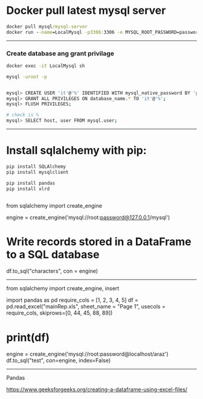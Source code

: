 # Docker pull latest mysql server

```cmd
docker pull mysql/mysql-server
docker run --name=LocalMysql -p3306:3306 -e MYSQL_ROOT_PASSWORD=password -e MYSQL_ROOT_HOST:"%" -d mysql/mysql-server:latest

```
---

### Create database ang grant privilage
```cmd
docker exec -it LocalMysql sh
```


```bash
mysql -uroot -p


mysql> CREATE USER 'it'@'%' IDENTIFIED WITH mysql_native_password BY 'password';
mysql> GRANT ALL PRIVILEGES ON database_name.* TO 'it'@'%';
mysql> FLUSH PRIVILEGES;

# check is %
mysql> SELECT host, user FROM mysql.user;
```

---

# Install sqlalchemy with pip:
```python
pip install SQLAlchemy
pip install mysqlclient

pip install pandas
pip install xlrd



```


from sqlalchemy import create_engine



engine = create_engine('mysql://root:password@127.0.0.1/mysql')
# Write records stored in a DataFrame to a SQL database
df.to_sql("characters", con = engine)




----------------------------------------------



from sqlalchemy import create_engine, insert

import pandas as pd
require_cols = [1, 2, 3, 4, 5]
df = pd.read_excel("mainRep.xls", sheet_name = "Page 1", usecols = require_cols, skiprows=[0, 44, 45, 88, 89])

# print(df)

engine = create_engine('mysql://root:password@localhost/araz')
df.to_sql("test", con=engine, index=False)



-------------------------------------------------
Pandas

https://www.geeksforgeeks.org/creating-a-dataframe-using-excel-files/
